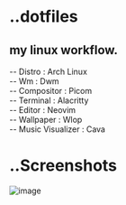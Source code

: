 # ..dotfiles
## my linux workflow.

-- Distro : Arch Linux <br>
-- Wm : Dwm <br>
-- Compositor : Picom <br>
-- Terminal : Alacritty <br>
-- Editor : Neovim <br>
-- Wallpaper : Wlop <br>
-- Music Visualizer : Cava 


# ..Screenshots

![image](https://user-images.githubusercontent.com/103060398/227224175-29f39331-6941-409b-b091-d38eebdfd9ed.png)


